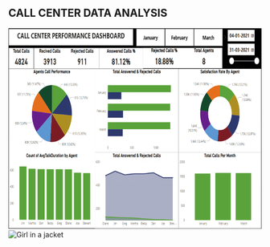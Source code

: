## CALL CENTER DATA ANALYSIS

<img src=" https://github.com/vsbagal/CALL-CENTER-DA-POWER-BI/blob/main/CC%20DA.PNG " width="1000" height="400">

<img src="https://cdn.dribbble.com/users/491173/screenshots/6437362/riggirl.gif" alt="Girl in a jacket" width="1000" height="400">


